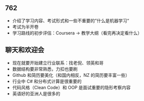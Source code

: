 ## 762
- 介绍了学习内容、考试形式和一些不重要的”什么是机器学习“
- 考试为半开卷
- 学习路线的初步评估：Coursera -> 教学大纲（看完再决定看什么）
## 聊天和欢迎会
- 现在就要开始建立行业联系：找老倪、领英和哥
- 数据结构要非常熟悉，力扣也要刷
- Github 和简历要美化（和国内相反，NZ 的简历要丰富一些）
- 行业中 C# 和分布式计算是很重要的
- 代码风格（Clean Code）和 OOP 是面试重要的隐形考察内容
- 英语好的亚洲人是很多的